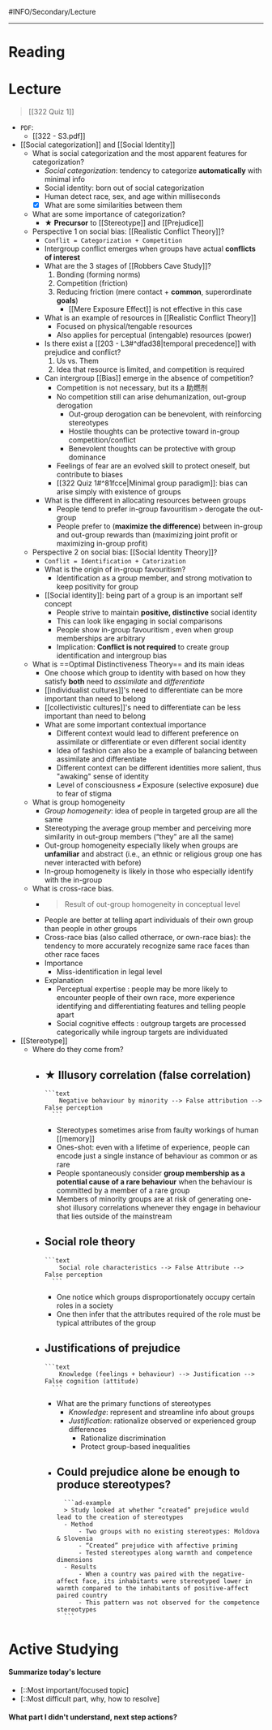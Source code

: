 #INFO/Secondary/Lecture

---

# Reading


# Lecture

> [[322 Quiz 1]]

- `PDF`: 
    - [[322 - S3.pdf]]
- [[Social categorization]] and [[Social Identity]]
    - What is social categorization and the most apparent features for categorization?
        - *Social categorization*: tendency to categorize **automatically** with minimal info
        - Social identity: born out of social categorization
        - Human detect race, sex, and age within milliseconds
        - [x] What are some similarities between them
    - What are some importance of categorization?
        - ★ **Precursor** to [[Stereotype]] and [[Prejudice]]
    - Perspective 1 on social bias: [[Realistic Conflict Theory]]?
        - `Conflit = Categorization + Competition`
        - Intergroup conflict emerges when groups have actual **conflicts of interest**
        - What are the 3 stages of [[Robbers Cave Study]]?
            1. Bonding (forming norms)
            2. Competition (friction)
            3. Reducing friction (mere contact + **common**, superordinate **goals**)
                - [[Mere Exposure Effect]] is not effective in this case
        - What is an example of resources in [[Realistic Conflict Theory]]
            - Focused on physical/tengable resources
            - Also applies for perceptual (intengable) resources (power)
        - Is there exist a [[203 - L3#^dfad38|temporal precedence]] with prejudice and conflict?
            1. Us vs. Them
            2. Idea that resource is limited, and competition is required
        - Can intergroup [[Bias]] emerge in the absence of competition?
            - Competition is not necessary, but its a 助燃剂
            - No competition still can arise dehumanization, out-group derogation
                - Out-group derogation can be benevolent, with reinforcing stereotypes
                - Hostile thoughts can be protective toward in-group competition/conflict
                - Benevolent thoughts can be protective with group dominance
            - Feelings of fear are an evolved skill to protect oneself, but contribute to biases
            - [[322 Quiz 1#^81fcce|Minimal group paradigm]]: bias can arise simply with existence of groups
        - What is the different in allocating resources between groups
            - People tend to prefer in-group favouritism  `>` derogate the out-group
            - People prefer to (**maximize the difference**) between in-group and out-group rewards than (maximizing joint profit or maximizing in-group profit)
    - Perspective 2 on social bias: [[Social Identity Theory]]?
        - `Conflit = Identification + Catorization`
        - What is the origin of in-group favouritism?
            - Identification as a group member, and strong motivation to keep positivity for group
        - [[Social identity]]: being part of a group is an important self concept
            - People strive to maintain **positive, distinctive** social identity
            - This can look like engaging in social comparisons
            - People show in-group favouritism , even when group memberships are arbitrary
            - Implication: **Conflict is not required** to create group identification and intergroup bias
    - What is ==Optimal Distinctiveness Theory== and its main ideas
        - One choose which group to identity with based on how they satisfy **both** need to *assimilate* and *differentiate*
        - [[individualist cultures]]'s need to differentiate can be more important than need to belong
        - [[collectivistic cultures]]'s need to differentiate can be less important than need to belong
        - What are some important contextual importance
            - Different context would lead to different preference on assimilate or differentiate or even different social identity
            - Idea of fashion can also be a example of balancing between assimilate and differentiate
            - Different context can be different identities more salient, thus "awaking" sense of identity
            - Level of consciousness `≠` Exposure (selective exposure) due to fear of stigma
    - What is group homogeneity
        - *Group homogeneity*: idea of people in targeted group are all the same
        - Stereotyping the average group member and perceiving more similarity in out-group members (“they” are all the same)
        - Out-group homogeneity especially likely when groups are **unfamiliar** and abstract (i.e., an ethnic or religious group one has never interacted with before)
        - In-group homogeneity is likely in those who especially identify with the in-group
    - What is cross-race bias.
        - > Result of out-group homogeneity in conceptual level
        - People are better at telling apart individuals of their own group than people in other groups
        - Cross-race bias (also called otherrace, or own-race bias): the tendency to more accurately recognize same race faces than other race faces
        - Importance
            - Miss-identification in legal level
        - Explanation
            - Perceptual expertise : people may be more likely to encounter people of their own race, more experience identifying and differentiating features and telling people apart
            - Social cognitive effects : outgroup targets are processed categorically while ingroup targets are individuated
- [[Stereotype]]
    - Where do they come from?
        - ★ Illusory correlation (false correlation)
            - 
              ```text
                  Negative behaviour by minority --> False attribution --> False perception
                ```
            - Stereotypes sometimes arise from faulty workings of human [[memory]]
            - Ones-shot: even with a lifetime of experience, people can encode just a single instance of behaviour as common or as rare
            - People spontaneously consider **group membership as a potential cause of a rare behaviour** when the behaviour is committed by a member of a rare group
            - Members of minority groups are at risk of generating one-shot illusory correlations whenever they engage in behaviour that lies outside of the mainstream
        - Social role theory
            - 
              ```text
                  Social role characteristics --> False Attribute --> False perception
                ```
            - One notice which groups disproportionately occupy certain roles in a society
            - One then infer that the attributes required of the role must be typical attributes of the group
        - Justifications of prejudice
            - 
              ```text
                  Knowledge (feelings + behaviour) --> Justification --> False cognition (attitude)
                ```
            - What are the primary functions of stereotypes
                - *Knowledge*: represent and streamline info about groups
                - *Justification*: rationalize observed or experienced group differences
                    - Rationalize discrimination
                    - Protect group-based inequalities
            - Could prejudice alone be enough to produce stereotypes?
                - 
                    ```ad-example
                    > Study looked at whether “created” prejudice would lead to the creation of stereotypes
                    - Method
                        - Two groups with no existing stereotypes: Moldova & Slovenia 
                        - “Created” prejudice with affective priming 
                        - Tested stereotypes along warmth and competence dimensions
                    - Results
                        - When a country was paired with the negative-affect face, its inhabitants were stereotyped lower in warmth compared to the inhabitants of positive-affect paired country
                        - This pattern was not observed for the competence stereotypes
                    ```


# Active Studying

#### Summarize today's lecture

- [::Most important/focused topic] 
- [::Most difficult part, why, how to resolve]


#### What part I didn't understand, next step actions?


